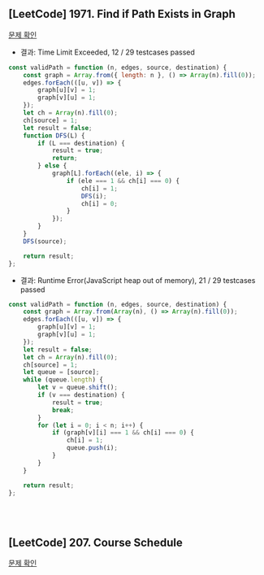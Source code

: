 ## [LeetCode] 1971. Find if Path Exists in Graph

<!-- FEEDBACK: 다시 풀기 -->
[문제 확인](https://leetcode.com/problems/find-if-path-exists-in-graph/)

-   결과: Time Limit Exceeded, 12 / 29 testcases passed

```js
const validPath = function (n, edges, source, destination) {
    const graph = Array.from({ length: n }, () => Array(n).fill(0));
    edges.forEach(([u, v]) => {
        graph[u][v] = 1;
        graph[v][u] = 1;
    });
    let ch = Array(n).fill(0);
    ch[source] = 1;
    let result = false;
    function DFS(L) {
        if (L === destination) {
            result = true;
            return;
        } else {
            graph[L].forEach((ele, i) => {
                if (ele === 1 && ch[i] === 0) {
                    ch[i] = 1;
                    DFS(i);
                    ch[i] = 0;
                }
            });
        }
    }
    DFS(source);

    return result;
};
```

-   결과: Runtime Error(JavaScript heap out of memory), 21 / 29 testcases passed

```js
const validPath = function (n, edges, source, destination) {
    const graph = Array.from(Array(n), () => Array(n).fill(0));
    edges.forEach(([u, v]) => {
        graph[u][v] = 1;
        graph[v][u] = 1;
    });
    let result = false;
    let ch = Array(n).fill(0);
    ch[source] = 1;
    let queue = [source];
    while (queue.length) {
        let v = queue.shift();
        if (v === destination) {
            result = true;
            break;
        }
        for (let i = 0; i < n; i++) {
            if (graph[v][i] === 1 && ch[i] === 0) {
                ch[i] = 1;
                queue.push(i);
            }
        }
    }

    return result;
};
```

</br>
</br>

<!-- FEEDBACK: 풀어오기 -->
## [LeetCode] 207. Course Schedule

[문제 확인](https://leetcode.com/problems/course-schedule/)

```js

```
